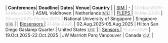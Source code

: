 
<style>
/* CSS for the table */
table {
  width: 100%;
  max-width: 100%;
  overflow-x: auto; /* Enable horizontal scrolling when the table exceeds the screen width */
  display: block; /* Ensure the table is displayed as a block element */
}
th, td {
  padding: 8px; /* Add padding to the table cells for better readability */
  text-align: left; /* Adjust text alignment as needed */
}
</style>

| <i class='fa-solid fa-microchip fa-xl'></i> **Conferences**| <i class='fa-solid fa-clock fa-lg'></i> **Deadline**| <i class='fa-solid fa-calendar-days fa-lg'></i> **Dates**| <i class='fa-solid fa-hotel fa-lg'></i> **Venue**| <i class='fa-solid fa-location-dot fa-lg'></i> **Country** | 
| <a href='https://2025.ieee-sim.org' target=_blank> SIM </a> | - | <span style='color: #d3d3d3; text-decoration: line-through;'>12.May.2025-</span><span style='color: #d3d3d3; text-decoration: line-through;'>13.May.2025</span> | ASML Veldhoven | Netherlands <span class='emoji'>🇳🇱</span> | 
 | <a href='https://2025.ieee-fleps.org' target=_blank> FLEPS </a> | <span style='color: #d3d3d3; text-decoration: line-through;'>10.Mar.2025</span> | <span style='color: #d3d3d3; text-decoration: line-through;'>22.Jun.2025-</span><span style='color: #d3d3d3; text-decoration: line-through;'>25.Jun.2025</span> | National University of Singapore | Singapore <span class='emoji'>🇸🇬</span> | 
 | <a href='https://2025.ieee-biosensors.org' target=_blank> Biosensors </a> | <span style='color: #d3d3d3; text-decoration: line-through;'>21.Mar.2025</span> | 02.Aug.2025-05.Aug.2025 | Hilton San Diego Gaslamp Quarter | United States <span class='emoji'>🇺🇸</span> | 
 | <a href='https://2025.ieee-sensorsconference.org' target=_blank> Sensors </a> | <span style='color: #d3d3d3; text-decoration: line-through;'>11.Jun.2025</span> | 19.Oct.2025-22.Oct.2025 | JW Marriott Parq Vancouver | Canada <span class='emoji'>🇨🇦</span> | 
 